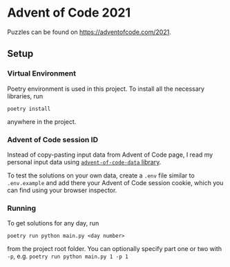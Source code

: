 # Advent of Code 2021

Puzzles can be found on https://adventofcode.com/2021.

## Setup

### Virtual Environment

Poetry environment is used in this project. To install all the necessary libraries, run

`poetry install` 

anywhere in the project.

### Advent of Code session ID

Instead of copy-pasting input data from Advent of Code page, I read my personal input data using [`advent-of-code-data` library](https://github.com/wimglenn/advent-of-code-data). 

To test the solutions on your own data, create a `.env` file similar to `.env.example` and add there your Advent of Code session cookie, which you can find using your browser inspector. 

### Running

To get solutions for any day, run 

``poetry run python main.py <day number>``

from the project root folder. You can optionally specify part one or two with `-p`, e.g. `poetry run python main.py 1 -p 1`